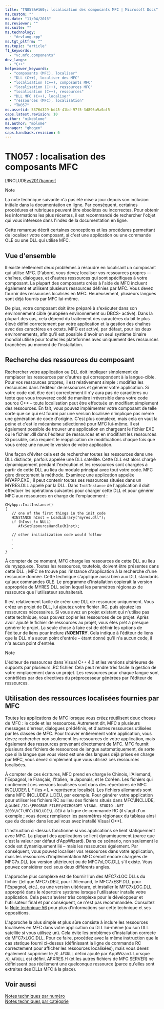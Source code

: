 ```yaml
---
title: "TN057&#160;: localisation des composants MFC | Microsoft Docs"
ms.custom: ""
ms.date: "11/04/2016"
ms.reviewer: ""
ms.suite: ""
ms.technology: 
  - "devlang-cpp"
ms.tgt_pltfrm: ""
ms.topic: "article"
f1_keywords: 
  - "vc.mfc.components"
dev_langs: 
  - "C++"
helpviewer_keywords: 
  - "composants (MFC), localiser"
  - "DLL (C++), localiser des MFC"
  - "localisation (C++), composants MFC"
  - "localisation (C++), ressources MFC"
  - "localisation (C++), ressources"
  - "DLL MFC (C++), localiser"
  - "ressources (MFC), localisation"
  - "TN057"
ms.assetid: 5376d329-bd45-41bd-97f5-3d895a9a0af5
caps.latest.revision: 10
author: "mikeblome"
ms.author: "mblome"
manager: "ghogen"
caps.handback.revision: 6
---
```

# TN057&#160;: localisation des composants MFC
[!INCLUDE[vs2017banner](../assembler/inline/includes/vs2017banner.md)]

> [!NOTE]
>  La note technique suivante n'a pas été mise à jour depuis son inclusion initiale dans la documentation en ligne.  Par conséquent, certaines procédures et rubriques peuvent être obsolètes ou incorrectes.  Pour obtenir les informations les plus récentes, il est recommandé de rechercher l'objet qui vous intéresse dans l'index de la documentation en ligne.  
  
 Cette remarque décrit certaines conceptions et les procédures permettant de localiser votre composant, si c'est une application ou une commande OLE ou une DLL qui utilise MFC.  
  
## Vue d'ensemble  
 Il existe réellement deux problèmes à résoudre en localisant un composant qui utilise MFC.  D'abord, vous devez localiser vos ressources propres — chaînes, dialogues, et d'autres ressources qui sont spécifiques à votre composant.  La plupart des composants créés à l'aide de MFC incluent également et utilisent plusieurs ressources définies par MFC.  Vous devez fournir des ressources localisés en MFC.  Heureusement, plusieurs langues sont déjà fournis par MFC lui\-même.  
  
 De plus, votre composant doit être préparé à s'exécuter dans son environnement cible \(européen environnement ou DBCS\- activé\).  Dans la plupart des cas, cela dépend du traitement des caractères du bit le plus élevé défini correctement par votre application et la gestion des chaînes avec des caractères en octets.  MFC est activé, par défaut, pour les deux environnements, afin qu'il est possible d'avoir un seul système binaire mondial utilisé pour toutes les plateformes avec uniquement des ressources branchées au moment de l'installation.  
  
## Recherche des ressources du composant  
 Rechercher votre application ou DLL doit impliquer simplement de remplacer les ressources par d'autres qui correspondent à la langue\-cible.  Pour vos ressources propres, il est relativement simple : modifiez les ressources dans l'éditeur de ressources et générer votre application.  Si votre code doit être écrit correctement il n'y aura pas de caractères ou texte que vous trouverez codé de manière irréversible dans votre code source C\+\+ – toute localisation peut être effectuée en modifiant simplement des ressources.  En fait, vous pouvez implémenter votre composant de telle sorte que ce qui est fourni par une version localisée n'implique pas même une génération de code d'origine.  C'est plus complexe, mais cela en vaut la peine et c'est le mécanisme sélectionné pour MFC lui\-même.  Il est également possible de trouver une application en chargeant le fichier EXE ou le fichier .dll dans l'éditeur de ressources et en modifiant les ressources.  Si possible, cela requiert le reapplication de modifications chaque fois que vous créez une nouvelle version de votre application.  
  
 Une façon d'éviter cela est de rechercher toutes les ressources dans une DLL distincte, parfois appelée une DLL satellite.  Cette DLL est alors chargé dynamiquement pendant l'exécution et les ressources sont chargées à partir de cette DLL au lieu du module principal avec tout votre code.  MFC gère directement la méthode.  Examinez une application appelée MYAPP.EXE ; il peut contenir toutes ses ressources situées dans un MYRES.DLL appelé par la DLL.  Dans `InitInstance` de l'application il doit effectuer les opérations suivantes pour charger cette DLL et pour générer MFC aux ressources en charge de l'emplacement :  
  
```  
CMyApp::InitInstance()  
{  
   // one of the first things in the init code  
   HINSTANCE hInst = LoadLibrary("myres.dll");  
   if (hInst != NULL)  
      AfxSetResourceHandle(hInst);  
  
   // other initialization code would follow  
   .  
   .  
   .  
}  
```  
  
 À compter de ce moment, MFC charge les ressources de cette DLL au lieu de myapp.exe.  Toutes les ressources, toutefois, doivent être présentes dans cette DLL ; MFC ne trouve pas l'instance d'application à la recherche d'une ressource donnée.  Cette technique s'applique aussi bien aux DLL standards qu'aux commandes OLE.  Le programme d'installation copierait la version appropriée de MYRES.DLL selon lequel les paramètres régionaux de ressource que l'utilisateur souhaiterait.  
  
 Il est relativement facile de créer une DLL de ressource uniquement.  Vous créez un projet de DLL, lui ajoutez votre fichier .RC, puis ajoutez les ressources nécessaires.  Si vous avez un projet existant qui n'utilise pas cette technique, vous pouvez copier les ressources de ce projet.  Après avoir ajouté le fichier de ressources au projet, vous êtes prêt à presque générer le projet.  La seule chose à faire est de définir les options de l'éditeur de liens pour inclure **\/NOENTRY**.  Cela indique à l'éditeur de liens que la DLL n'a aucun point d'entrée – étant donné qu'il n'a aucun code, il n'a aucun point d'entrée.  
  
> [!NOTE]
>  L'éditeur de ressources dans Visual C\+\+ 4,0 et les versions ultérieures de supports par plusieurs .RC fichier.  Cela peut rendre très facile la gestion de votre emplacement dans un projet.  Les ressources pour chaque langue sont contrôlées par des directives du préprocesseur générées par l'éditeur de ressources.  
  
## Utilisation des ressources localisées fournies par MFC  
 Toutes les applications de MFC lorsque vous créez réutilisent deux choses de MFC : le code et les ressources.  Autrement dit, MFC a plusieurs messages d'erreur, dialogues prédéfinis, et d'autres ressources utilisées par les classes de MFC.  Pour trouver entièrement votre application, vous devez rechercher non seulement les ressources de votre application, mais également des ressources provenant directement de MFC.  MFC fournit plusieurs des fichiers de ressources de langue automatiquement, de sorte que si la langue que vous visez est une des langues déjà prises en charge par MFC, vous devez simplement que vous utilisez ces ressources localisées.  
  
 À compter de ces écritures, MFC prend en charge le Chinois, l'Allemand, l'Espagnol, le Français, l'Italien, le Japonais, et le Coréen.  Les fichiers qui contiennent ces versions localisées sont dans des répertoires de MFC INCLUDE\\\\ L.\* \(les « L » représente localisé\).  Les fichiers allemands sont dans MFC INCLUDE\\\\ L.DEU, par exemple.  Pour générer votre application pour utiliser les fichiers RC au lieu des fichiers situés dans MFC\\INCLUDE, ajoutez `/IC:\PROGRAM FILES\MICROSOFT VISUAL STUDIO .NET 2003\VC7\MFC\INCLUDE\L.DEU` à la ligne de commande RC \(il s'agit d'un exemple ; vous devez remplacer les paramètres régionaux du tableau ainsi que du dossier dans lequel vous avez installé Visual C\+\+\).  
  
 L'instruction ci\-dessus fonctionne si vos applications se lient statiquement avec MFC.  La plupart des applications se lient dynamiquement \(parce que c'est la valeur par défaut d'AppWizard\).  Dans ce scénario, non seulement le code est dynamiquement lié – mais les ressources également.  Par conséquent, vous pouvez localiser vos ressources dans votre application, mais les ressources d'implémentation MFC seront encore chargées de MFC7x.DLL \(ou version ultérieure\) ou de MFC7xLOC.DLL s'il existe.  Vous pouvez considérer ceci sous deux différents angles.  
  
 L'approche plus complexe est de fournir l'un des MFC7xLOC.DLLs du fichier \(tel que MFC7xDEU, pour l'Allemand, le MFC7xESP.DLL pour l'Espagnol, etc.\), ou une version ultérieure, et installer le MFC7xLOC.DLL approprié dans le répertoire système lorsque l'utilisateur installe votre application.  Cela peut s'avérer très complexe pour le développeur et l'utilisateur final et par conséquent, ce n'est pas recommandée.  Consultez la [Note technique 56](../mfc/tn056-installation-of-localized-mfc-components.md) pour plus d'informations sur cette technique et ses oppositions.  
  
 L'approche la plus simple et plus sûre consiste à inclure les ressources localisées en MFC dans votre application ou DLL lui\-même \(ou son DLL satellite si vous utilisez un\).  Cela évite les problèmes d'installation correcte de MFC7xLOC.DLL.  Pour ce faire, procédez avec la même instruction que le cas statique fourni ci\-dessus \(définissant la ligne de commande RC correctement pour afficher les ressources localisées\), mais vous devez également supprimer le `/D_AFXDLL` défini ajouté par AppWizard.  Lorsque `/D_AFXDLL` est défini, AFXRES.H \(et les autres fichiers de MFC SERVER\) ne définissent pas réellement une quelconque ressource \(parce qu'elles sont extraites des DLLs MFC à la place\).  
  
## Voir aussi  
 [Notes techniques par numéro](../mfc/technical-notes-by-number.md)   
 [Notes techniques par catégorie](../mfc/technical-notes-by-category.md)